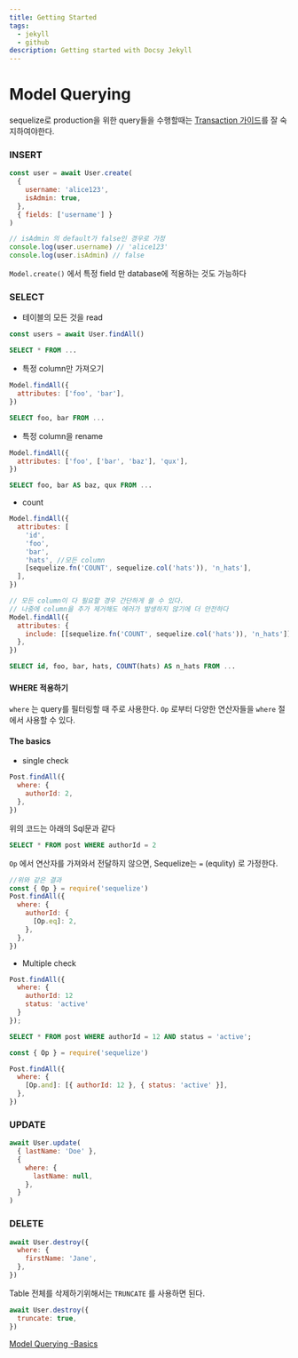 ```yaml
---
title: Getting Started
tags:
  - jekyll
  - github
description: Getting started with Docsy Jekyll
---
```


# Model Querying

sequelize로 production을 위한 query들을 수행할때는 [Transaction 가이드](https://sequelize.org/master/manual/transactions.html)를 잘 숙지하여야한다.

### INSERT

```javascript
const user = await User.create(
  {
    username: 'alice123',
    isAdmin: true,
  },
  { fields: ['username'] }
)

// isAdmin 의 default가 false인 경우로 가정
console.log(user.username) // 'alice123'
console.log(user.isAdmin) // false
```

`Model.create()` 에서 특정 field 만 database에 적용하는 것도 가능하다

### SELECT

- 테이블의 모든 것을 read

```javascript
const users = await User.findAll()
```

```sql
SELECT * FROM ...
```

- 특정 column만 가져오기

```javascript
Model.findAll({
  attributes: ['foo', 'bar'],
})
```

```sql
SELECT foo, bar FROM ...
```

- 특정 column을 rename

```javascript
Model.findAll({
  attributes: ['foo', ['bar', 'baz'], 'qux'],
})
```

```sql
SELECT foo, bar AS baz, qux FROM ...
```

- count

```javascript
Model.findAll({
  attributes: [
    'id',
    'foo',
    'bar',
    'hats', //모든 column
    [sequelize.fn('COUNT', sequelize.col('hats')), 'n_hats'],
  ],
})

// 모든 column이 다 필요할 경우 간단하게 쓸 수 있다.
// 나중에 column을 추가 제거해도 에러가 발생하지 않기에 더 안전하다
Model.findAll({
  attributes: {
    include: [[sequelize.fn('COUNT', sequelize.col('hats')), 'n_hats']],
  },
})
```

```sql
SELECT id, foo, bar, hats, COUNT(hats) AS n_hats FROM ...
```

#### WHERE 적용하기

`where` 는 query를 필터링할 때 주로 사용한다. `Op` 로부터 다양한 연산자들을 `where` 절에서 사용할 수 있다.

#### The basics

- single check

```javascript
Post.findAll({
  where: {
    authorId: 2,
  },
})
```

위의 코드는 아래의 Sql문과 같다

```sql
SELECT * FROM post WHERE authorId = 2
```

`Op` 에서 연산자를 가져와서 전달하지 않으면, Sequelize는 `=` (equlity) 로 가정한다.

```javascript
//위와 같은 결과
const { Op } = require('sequelize')
Post.findAll({
  where: {
    authorId: {
      [Op.eq]: 2,
    },
  },
})
```

- Multiple check

```js
Post.findAll({
  where: {
    authorId: 12
    status: 'active'
  }
});
```

```sql
SELECT * FROM post WHERE authorId = 12 AND status = 'active';
```

```javascript
const { Op } = require('sequelize')

Post.findAll({
  where: {
    [Op.and]: [{ authorId: 12 }, { status: 'active' }],
  },
})
```

### UPDATE

```javascript
await User.update(
  { lastName: 'Doe' },
  {
    where: {
      lastName: null,
    },
  }
)
```

### DELETE

```javascript
await User.destroy({
  where: {
    firstName: 'Jane',
  },
})
```

Table 전체를 삭제하기위해서는 `TRUNCATE` 를 사용하면 된다.

```javascript
await User.destroy({
  truncate: true,
})
```

[Model Querying -Basics](https://sequelize.org/master/manual/model-querying-basics.html)
